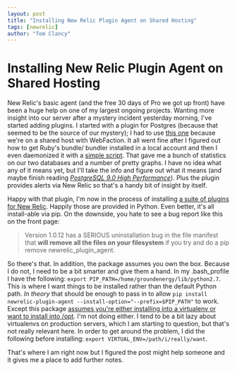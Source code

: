 ```yaml
---
layout: post
title: "Installing New Relic Plugin Agent on Shared Hosting"
tags: [newrelic]
author: "Tom Clancy"
---
```


# Installing New Relic Plugin Agent on Shared Hosting

New Relic's basic agent (and the free 30 days of Pro we got up front) have been a huge help on one of my largest ongoing projects. Wanting more insight into our server after a mystery incident yesterday morning, I've started adding plugins. I started with a plugin for Postgres (because that seemed to be the source of our mystery); I had to use [this one](https://rpm.newrelic.com/accounts/230318/plugins/directory/30) because we're on a shared host with WebFaction. It all went fine after I figured out how to get Ruby's bundle/ bundler installed in a local account and then I even daemonized it with a [simple script](https://gist.github.com/tclancy/6841979). That gave me a bunch of statistics on our two databases and a number of pretty graphs. I have no idea what any of it means yet, but I'll take the info and figure out what it means (and maybe finish reading *[PostgreSQL 9.0 High Performance](http://www.amazon.com/PostgreSQL-9-0-High-Performance-ebook/dp/B0057G9RUG/ref=tmm_kin_swatch_0?_encoding=UTF8&sr=8-2&qid=1380985344)*). Plus the plugin provides alerts via New Relic so that's a handy bit of insight by itself.

Happy with that plugin, I'm now in the process of installing [a suite of plugins for New Relic](https://github.com/MeetMe/newrelic-plugin-agent). Happily those are provided in Python. Even better, it's all install-able via pip. On the downside, you hate to see a bug report like this on the front page:

>Version 1.0.12 has a SERIOUS uninstallation bug in the file manifest that **will remove all the files on your filesystem** if you try and do a pip remove newrelic_plugin_agent.

So there's that. In addition, the package assumes you own the box. Because I do not, I need to be a bit smarter and give them a hand. In my .bash_profile I have the following: `export PIP_PATH=/home/groundenergy/lib/python2.7`. This is where I want things to be installed rather than the default Python path. *In theory* that should be enough to pass in to allow `pip install newrelic-plugin-agent --install-option="--prefix=$PIP_PATH"` to work. Except this package [assumes you're either installing into a virtualenv or want to install into /opt](https://github.com/MeetMe/newrelic-plugin-agent/blob/master/setup.py#L56). I'm not doing either. I tend to be a bit lazy about virtualenvs on production servers, which I am starting to question, but that's not really relevant here. In order to get around the problem, I did the following before installing: `export VIRTUAL_ENV=/path/i/really/want`.

That's where I am right now but I figured the post might help someone and it gives me a place to add further notes.

